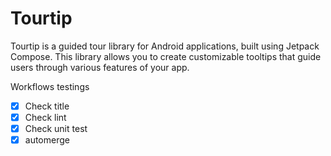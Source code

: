 # Tourtip
Tourtip is a guided tour library for Android applications, built using Jetpack Compose. This library allows you to create customizable tooltips that guide users through various features of your app.

Workflows testings
- [x] Check title
- [x] Check lint
- [x] Check unit test
- [x] automerge